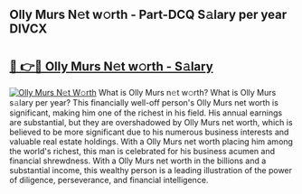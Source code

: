 ## Olly Murs N𝚎t w𝚘rth - Part-DCQ S𝚊lary per year DlVCX

# <h2><a href="http://gc28oj.nevu.top/?p=Olly+Murs">🔗 👉🔴 Olly Murs N𝚎t w𝚘rth - S𝚊lary</a></h2>

[![Olly Murs N𝚎t W𝚘rth](https://i.imgur.com/Oavwk0R.jpeg)](http://gc28oj.nevu.top/?p=Olly+Murs)
What is Olly Murs n𝚎t w𝚘rth? What is Olly Murs s𝚊lary per year?
This financially well-off person's Olly Murs net worth is significant, making him one of the richest in his field. His annual earnings are substantial, but they are overshadowed by Olly Murs net worth, which is believed to be more significant due to his numerous business interests and valuable real estate holdings. With a Olly Murs net worth placing him among the world's richest, this man is celebrated for his business acumen and financial shrewdness. With a Olly Murs net worth in the billions and a substantial income, this wealthy person is a leading illustration of the power of diligence, perseverance, and financial intelligence.

